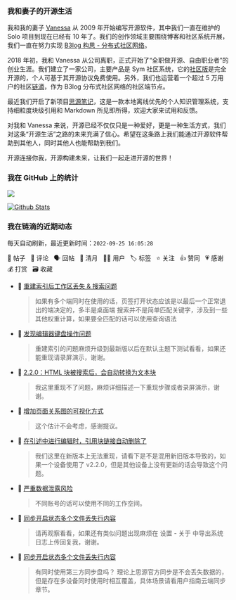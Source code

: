 ### 我和妻子的开源生活

我和我的妻子 [Vanessa](https://github.com/Vanessa219) 从 2009 年开始编写开源软件，其中我们一直在维护的 Solo 项目到现在已经有 10 年了。我们的创作领域主要围绕博客和社区系统开展，我们一直在努力实现 [B3log 构思 - 分布式社区网络](https://ld246.com/article/1546941897596)。

2018 年初，我和 Vanessa 从公司离职，正式开始了“全职做开源、自由职业者”的创业生涯。我们建立了一家公司，主要产品是 Sym 社区系统，它的[社区版](https://github.com/88250/symphony)是完全开源的，个人可基于其开源协议免费使用。另外，我们也运营着一个超过 5 万用户的社区[链滴](https://ld246.com)，作为 B3log 分布式社区网络的社区端节点。

最近我们开启了新项目[思源笔记](https://github.com/siyuan-note/siyuan)，这是一款本地离线优先的个人知识管理系统，支持细粒度块级引用和 Markdown 所见即所得，欢迎大家来试用和反馈。

对我和 Vanessa 来说，开源已经不仅仅只是一种爱好，更是一种生活方式，我们对这条“开源生活”之路的未来充满了信心。希望在这条路上我们能通过开源软件帮助到其他人，同时其他人也能帮助到我们。

开源连接你我，开源构建未来，让我们一起走进开源的世界！

### 我在 GitHub 上的统计

<a title="Hits" target="_blank" href="https://github.com/88250/88250"><img src="https://hits.b3log.org/88250/88250.svg"></a>

[![Github Stats](https://github-readme-stats.vercel.app/api?username=88250&theme=tokyonight&show_icons=true)](https://github.com/88250)

<!--events start -->

### 我在链滴的近期动态

每天自动刷新，最近更新时间：`2022-09-25 16:05:28`

📝 帖子 &nbsp; 💬 评论 &nbsp; 🗣 回帖 &nbsp; 🌙 清月 &nbsp; 👨‍💻 用户 &nbsp; 🏷️ 标签 &nbsp; ⭐️ 关注 &nbsp; 👍 赞同 &nbsp; 💗 感谢 &nbsp; 💰 打赏 &nbsp; 🗃 收藏

* 💬 [重建索引后工作区丢失 &amp; 搜索问题](https://ld246.com/article/1664091792873/comment/1664092243207#comments)

  > 如果有多个端同时在使用的话，页签打开状态应该是以最后一个正常退出的端决定的，多半是桌面端 搜索并不是简单匹配关键字，涉及到一些其他权重计算，如果要全匹配的话可以使用查询语法
* 💬 [发现编辑器键盘操作问题](https://ld246.com/article/1664090546678/comment/1664090597297#comments)

  > 重建索引的问题麻烦升级到最新版以后在默认主题下测试看看，如果还能重现请录屏演示，谢谢。
* 💬 [2.2.0：HTML 块被搜索后，会自动转换为文本块](https://ld246.com/article/1664083037520/comment/1664087842214#comments)

  > 我这里重现不了问题，麻烦详细描述一下重现步骤或者录屏演示，谢谢。
* 💬 [增加页面关系图的可视化方式](https://ld246.com/article/1664084334948/comment/1664087732213#comments)

  > 这个估计不会考虑，感谢提议。
* 💬 [在引述中进行编辑时，引用块链接自动删除了](https://ld246.com/article/1664079129079/comment/1664087699697#comments)

  > 我们这里在新版本上无法重现，请看下是不是混用新旧版本导致的，如果一个设备使用了 v2.2.0，但是其他设备上没有更新的话会导致这个问题。
* 💬 [严重数据泄露风险](https://ld246.com/article/1664080886839/comment/1664082968609#comments)

  > 不同账号的话可以使用不同的工作空间。
* 💬 [同步开启状态多个文件丢失行内容](https://ld246.com/article/1664073437816/comment/1664075171414#comments)

  > 请再观察看看，如果还有类似问题出现麻烦在 设置 - 关于 中导出系统日志上传回复我，谢谢。
* 💬 [同步开启状态多个文件丢失行内容](https://ld246.com/article/1664073437816/comment/1664074237799#comments)

  > 有同时使用第三方同步盘吗？ 理论上思源官方同步是不会丢失数据的，但是存在多设备同时使用时相互覆盖，具体场景请看用户指南云端同步章节。


<!--events end -->
